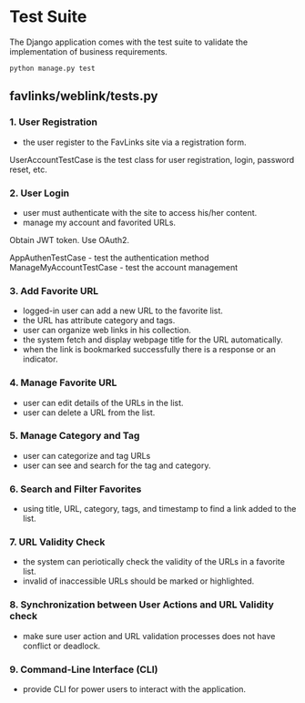 # Test Suite

The Django application comes with the test suite to validate the implementation of business requirements.

```
python manage.py test
```

## favlinks/weblink/tests.py

### 1. User Registration

- the user register to the FavLinks site via a registration form.

UserAccountTestCase is the test class for user registration, login, password reset, etc.

### 2. User Login

- user must authenticate with the site to access his/her content.
- manage my account and favorited URLs.

Obtain JWT token. Use OAuth2.

AppAuthenTestCase - test the authentication method
ManageMyAccountTestCase - test the account management


### 3. Add Favorite URL

- logged-in user can add a new URL to the favorite list.
- the URL has attribute category and tags.
- user can organize web links in his collection.
- the system fetch and display webpage title for the URL automatically.
- when the link is bookmarked successfully there is a response or an indicator.


### 4. Manage Favorite URL

- user can edit details of the URLs in the list.
- user can delete a URL from the list.

### 5. Manage Category and Tag

- user can categorize and tag URLs
- user can see and search for the tag and category.

### 6. Search and Filter Favorites

- using title, URL, category, tags, and timestamp to find a link added to the list.

### 7. URL Validity Check

- the system can periotically check the validity of the URLs in a favorite list.
- invalid of inaccessible URLs should be marked or highlighted.

### 8. Synchronization between User Actions and URL Validity check

- make sure user action and URL validation processes does not have conflict or deadlock.


### 9. Command-Line Interface (CLI)

- provide CLI for power users to interact with the application.



